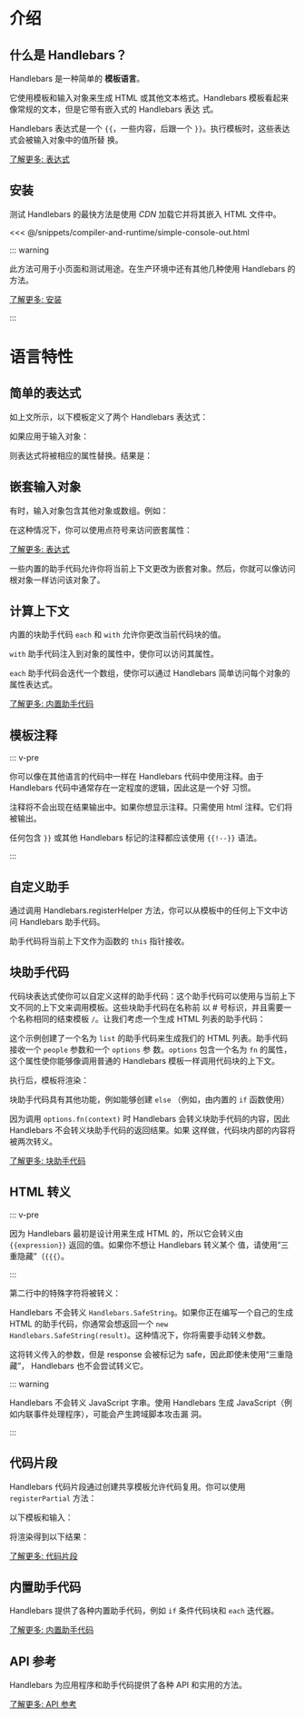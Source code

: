 # 介绍

## 什么是 Handlebars？

Handlebars 是一种简单的 **模板语言**。

它使用模板和输入对象来生成 HTML 或其他文本格式。Handlebars 模板看起来像常规的文本，但是它带有嵌入式的 Handlebars 表达
式。

<Example examplePage="/zh/examples/simple-expressions" show="template"/>

Handlebars 表达式是一个 <span v-pre>`{{`</span>，一些内容，后跟一个 `}}`。执行模板时，这些表达式会被输入对象中的值所替
换。

[了解更多: 表达式](expressions.md)

## 安装

测试 Handlebars 的最快方法是使用 _CDN_ 加载它并将其嵌入 HTML 文件中。

<<< @/snippets/compiler-and-runtime/simple-console-out.html

::: warning

此方法可用于小页面和测试用途。在生产环境中还有其他几种使用 Handlebars 的方法。

[了解更多: 安装](installation/index.md)

:::

# 语言特性

## 简单的表达式

如上文所示，以下模板定义了两个 Handlebars 表达式：

<Example examplePage="/zh/examples/simple-expressions" show="template"/>

如果应用于输入对象：

<Example examplePage="/zh/examples/simple-expressions" show="input"/>

则表达式将被相应的属性替换。结果是：

<Example examplePage="/zh/examples/simple-expressions" show="output"/>

## 嵌套输入对象

有时，输入对象包含其他对象或数组。例如：

<Example examplePage="/zh/examples/path-expressions-dot" show="input" />

在这种情况下，你可以使用点符号来访问嵌套属性：

<Example examplePage="/zh/examples/path-expressions-dot" show="template"/>

[了解更多: 表达式](expressions.md)

一些内置的助手代码允许你将当前上下文更改为嵌套对象。然后，你就可以像访问根对象一样访问该对象了。

## 计算上下文

内置的块助手代码 `each` 和 `with` 允许你更改当前代码块的值。

`with` 助手代码注入到对象的属性中，使你可以访问其属性。

<Flex>
<Example examplePage="/zh/examples/builtin-helper-with-block" show="template"/>
<Example examplePage="/zh/examples/builtin-helper-with-block" show="input"/>
</Flex>

`each` 助手代码会迭代一个数组，使你可以通过 Handlebars 简单访问每个对象的属性表达式。

<Flex>
<Example examplePage="/zh/examples/builtin-helper-each-block" show="template"/>
<Example examplePage="/zh/examples/builtin-helper-each-block" show="input"/>
</Flex>

[了解更多: 内置助手代码](builtin-helpers.md)

## 模板注释

::: v-pre

你可以像在其他语言的代码中一样在 Handlebars 代码中使用注释。由于 Handlebars 代码中通常存在一定程度的逻辑，因此这是一个好
习惯。

注释将不会出现在结果输出中。如果你想显示注释。只需使用 html 注释。它们将被输出。

任何包含 `}}` 或其他 Handlebars 标记的注释都应该使用 `{{!--}}` 语法。

:::

<Example examplePage="/zh/examples/comments" show="template"/>

## 自定义助手

通过调用 Handlebars.registerHelper 方法，你可以从模板中的任何上下文中访问 Handlebars 助手代码。

<Flex>
<Example examplePage="/zh/examples/helper-simple" show="template" />
<Example examplePage="/zh/examples/helper-simple" show="preparationScript" />
</Flex>

助手代码将当前上下文作为函数的 `this` 指针接收。

<Flex>
<Example examplePage="/zh/examples/helper-this-context" show="template" />
<Example examplePage="/zh/examples/helper-this-context" show="preparationScript" />
</Flex>

## 块助手代码

代码块表达式使你可以自定义这样的助手代码：这个助手代码可以使用与当前上下文不同的上下文来调用模板。这些块助手代码在名称前
以 # 号标识，并且需要一个名称相同的结束模板 `/`。让我们考虑一个生成 HTML 列表的助手代码：

<Example examplePage="/zh/examples/helper-block" show="preparationScript" />

这个示例创建了一个名为 `list` 的助手代码来生成我们的 HTML 列表。助手代码接收一个 `people` 参数和一个 `options` 参
数。`options` 包含一个名为 `fn` 的属性，这个属性使你能够像调用普通的 Handlebars 模板一样调用代码块的上下文。

执行后，模板将渲染：

<Example examplePage="/zh/examples/helper-block" show="output" />

块助手代码具有其他功能，例如能够创建 `else` （例如，由内置的 `if` 函数使用）

因为调用 `options.fn(context)` 时 Handlebars 会转义块助手代码的内容，因此 Handlebars 不会转义块助手代码的返回结果。如果
这样做，代码块内部的内容将被两次转义。

[了解更多: 块助手代码](block-helpers.md)

## HTML 转义

::: v-pre

因为 Handlebars 最初是设计用来生成 HTML 的，所以它会转义由 `{{expression}}` 返回的值。如果你不想让 Handlebars 转义某个
值，请使用“三重隐藏”（`{{{`）。

:::

<Example examplePage="/zh/examples/html-escaping" show="template" />

第二行中的特殊字符将被转义：

<Example examplePage="/zh/examples/html-escaping" show="output" />

Handlebars 不会转义 `Handlebars.SafeString`。如果你正在编写一个自己的生成 HTML 的助手代码，你通常会想返回一个
`new Handlebars.SafeString(result)`。这种情况下，你将需要手动转义参数。

<Example examplePage="/zh/examples/helper-safestring" show="preparationScript" />

这将转义传入的参数，但是 response 会被标记为 safe，因此即使未使用“三重隐藏”， Handlebars 也不会尝试转义它。

::: warning

Handlebars 不会转义 JavaScript 字串。使用 Handlebars 生成 JavaScript（例如内联事件处理程序），可能会产生跨域脚本攻击漏
洞。

:::

## 代码片段

Handlebars 代码片段通过创建共享模板允许代码复用。你可以使用 `registerPartial` 方法：

<Example examplePage="/zh/examples/partials/register" show="preparationScript" />

以下模板和输入：

<Flex>
<Example examplePage="/zh/examples/partials/register" show="template" />
<Example examplePage="/zh/examples/partials/register" show="input" />
</Flex>

将渲染得到以下结果：

<Example examplePage="/zh/examples/partials/register" show="output" />

[了解更多: 代码片段](partials.md)

## 内置助手代码

Handlebars 提供了各种内置助手代码，例如 `if` 条件代码块和 `each` 迭代器。

[了解更多: 内置助手代码](builtin-helpers.md)

## API 参考

Handlebars 为应用程序和助手代码提供了各种 API 和实用的方法。

[了解更多: API 参考](./../api-reference/index.md)
